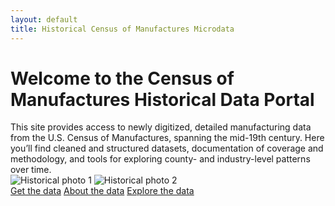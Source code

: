 ```yaml
---
layout: default 
title: Historical Census of Manufactures Microdata 
--- 
```

<h1>
  Welcome to the Census of Manufactures Historical Data Portal 
</h1>


<div class="homepage-text">
  This site provides access to newly digitized, detailed manufacturing data from the U.S. Census of Manufactures, spanning the mid-19th century.
  Here you’ll find cleaned and structured datasets, documentation of coverage and methodology, and tools for exploring county- and industry-level patterns over time. 
</div>

<div class="image-container"> 
  <img src="/CMF_data/assets/images/Belchers.jpg" alt="Historical photo 1"> 
  <img src="/CMF_data/assets/images/belchers_sheet.png" alt="Historical photo 2"> 
</div>

<div class="button-container"> 
  <a href="get-data.html">Get the data</a> 
  <a href="about.html">About the data</a> 
  <a href="explore.html">Explore the data</a> 
</div>

<style>
  body.page-index {
    background-color: #fff;  /* same as header */
    color: #222;             /* optional: text color */
}
  /* Make the main header bigger on the homepage */
body.page-index h1 {
    font-size: 3em;   /* increase size as desired */
    /*font-family: 'Bodoni Moda', serif;*/ /* optional: match your header style */
    font-family: 'Arial';
    font-weight: 400;  /* optional: lighter weight */
    margin-bottom: 1em; /* spacing below header */
}

@media (max-width: 768px) {
  body.page-index h1 {
    font-size: 1.5em;   /* or whatever smaller size you prefer */
  }
}
</style>
